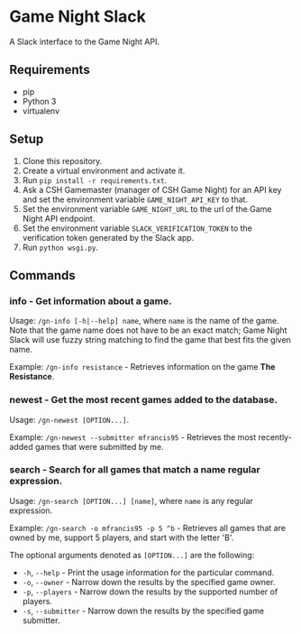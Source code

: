 # Game Night Slack
A Slack interface to the Game Night API.

## Requirements
* pip
* Python 3
* virtualenv

## Setup
1. Clone this repository.
2. Create a virtual environment and activate it.
3. Run `pip install -r requirements.txt`.
4. Ask a CSH Gamemaster (manager of CSH Game Night) for an API key and set the environment variable `GAME_NIGHT_API_KEY` to that.
5. Set the environment variable `GAME_NIGHT_URL` to the url of the Game Night API endpoint.
6. Set the environment variable `SLACK_VERIFICATION_TOKEN` to the verification token generated by the Slack app.
7. Run `python wsgi.py`.

## Commands

### info - Get information about a game.

Usage: `/gn-info [-h|--help] name`, where `name` is the name of the game. Note that the game name does not have to be an exact match; Game Night Slack will use fuzzy string matching to find the game that best fits the given name.

Example: `/gn-info resistance` - Retrieves information on the game **The Resistance**.

### newest - Get the most recent games added to the database.

Usage: `/gn-newest [OPTION...]`.

Example: `/gn-newest --submitter mfrancis95` - Retrieves the most recently-added games that were submitted by me.

### search - Search for all games that match a name regular expression.

Usage: `/gn-search [OPTION...] [name]`, where `name` is any regular expression.

Example: `/gn-search -o mfrancis95 -p 5 ^b` - Retrieves all games that are owned by me, support 5 players, and start with the letter 'B'.

The optional arguments denoted as `[OPTION...]` are the following:

* `-h`, `--help` - Print the usage information for the particular command.
* `-o`, `--owner` - Narrow down the results by the specified game owner.
* `-p`, `--players` - Narrow down the results by the supported number of players.
* `-s`, `--submitter` - Narrow down the results by the specified game submitter.
